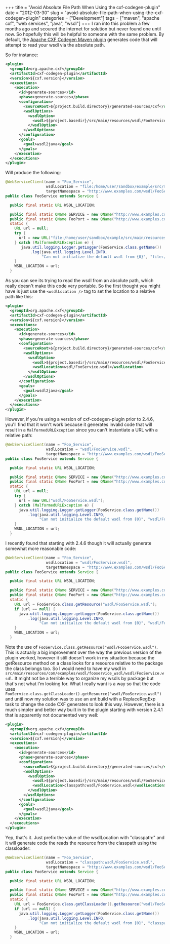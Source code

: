 +++
title = "Avoid Absolute File Path When Using the cxf-codegen-plugin"
date = "2012-03-30"
slug = "avoid-absolute-file-path-when-using-the-cxf-codegen-plugin"
categories = ["Development"]
tags = ["maven", "apache cxf", "web services", "java", "wsdl"]
+++
I ran into this problem a few months ago and scoured the internet for solution but never found one until now. So hopefully this will be helpful to someone with the same problem. By default, the [Apache CXF Codegen Maven plugin](http://cxf.apache.org/docs/maven-cxf-codegen-plugin-wsdl-to-java.html) generates code that will attempt to read your wsdl via the absolute path.
<!--more-->

So for instance:

```xml
<plugin>
  <groupId>org.apache.cxf</groupId>
  <artifactId>cxf-codegen-plugin</artifactId>
  <version>${cxf.version}</version>
  <executions>
    <execution>
      <id>generate-sources</id>
      <phase>generate-sources</phase>
      <configuration>
        <sourceRoot>${project.build.directory}/generated-sources/cxf</sourceRoot>
        <wsdlOptions>
          <wsdlOption>
            <wsdl>${project.basedir}/src/main/resources/wsdl/FooService.wsdl</wsdl>
          </wsdlOption>
        </wsdlOptions>
      </configuration>
      <goals>
        <goal>wsdl2java</goal>
      </goals>
    </execution>
  </executions>
</plugin>
```   

Will produce the following:

``` java
@WebServiceClient(name = "Foo_Service",
                  wsdlLocation = "file:/home/user/sandbox/example/src/main/resources/wsdl/FooService.wsdl",
                  targetNamespace = "http://www.examples.com/wsdl/FooService.wsdl")
public class FooService extends Service {

  public final static URL WSDL_LOCATION;

  public final static QName SERVICE = new QName("http://www.examples.com/wsdl/FooService.wsdl", "Foo_Service");
  public final static QName FooPort = new QName("http://www.examples.com/wsdl/FooService.wsdl", "Foo_Port");
  static {
    URL url = null;
    try {
      url = new URL("file:/home/user/sandbox/example/src/main/resources/wsdl/FooService.wsdl");
    } catch (MalformedURLException e) {
       java.util.logging.Logger.getLogger(FooService.class.getName())
           .log(java.util.logging.Level.INFO,
                "Can not initialize the default wsdl from {0}", "file:/home/user/sandbox/example/src/main/resources/wsdl/FooService.wsdl");
    }
    WSDL_LOCATION = url;
  }
```

As you can see its trying to read the wsdl from an absolute path, which really doesn't make this code very portable. So the first thought you might have is just use the `<wsdlLocation />` tag to set the location to a relative path like this:

``` xml
<plugin>
  <groupId>org.apache.cxf</groupId>
  <artifactId>cxf-codegen-plugin</artifactId>
  <version>${cxf.version}</version>
  <executions>
    <execution>
      <id>generate-sources</id>
      <phase>generate-sources</phase>
      <configuration>
        <sourceRoot>${project.build.directory}/generated-sources/cxf</sourceRoot>
        <wsdlOptions>
          <wsdlOption>
            <wsdl>${project.basedir}/src/main/resources/wsdl/FooService.wsdl</wsdl>
            <wsdlLocation>wsdl/FooService.wsdl</wsdlLocation>
          </wsdlOption>
        </wsdlOptions>
      </configuration>
      <goals>
        <goal>wsdl2java</goal>
      </goals>
    </execution>
  </executions>
</plugin>
```

However, if you're using a version of cxf-codegen-plugin prior to 2.4.6, you'll find that it won't work because it generates invalid code that will result in a `MalformedURLException` since you can't instantiate a URL with a relative path:

``` java
@WebServiceClient(name = "Foo_Service",
                  wsdlLocation = "wsdl/FooService.wsdl",
                  targetNamespace = "http://www.examples.com/wsdl/FooService.wsdl")
public class FooService extends Service {

  public final static URL WSDL_LOCATION;

  public final static QName SERVICE = new QName("http://www.examples.com/wsdl/FooService.wsdl", "Foo_Service");
  public final static QName FooPort = new QName("http://www.examples.com/wsdl/FooService.wsdl", "Foo_Port");
  static {
    URL url = null;
    try {
      url = new URL("wsdl/FooService.wsdl");
    } catch (MalformedURLException e) {
      java.util.logging.Logger.getLogger(FooService.class.getName())
          .log(java.util.logging.Level.INFO,
               "Can not initialize the default wsdl from {0}", "wsdl/FooService.wsdl");
    }
    WSDL_LOCATION = url;
  }
```

I recently found that starting with 2.4.6 though it will actually generate somewhat more reasonable code:

``` java
@WebServiceClient(name = "Foo_Service",
                  wsdlLocation = "wsdl/FooService.wsdl",
                  targetNamespace = "http://www.examples.com/wsdl/FooService.wsdl")
public class FooService extends Service {

  public final static URL WSDL_LOCATION;

  public final static QName SERVICE = new QName("http://www.examples.com/wsdl/FooService.wsdl", "Foo_Service");
  public final static QName FooPort = new QName("http://www.examples.com/wsdl/FooService.wsdl", "Foo_Port");
  static {
    URL url = FooService.class.getResource("wsdl/FooService.wsdl");
    if (url == null) {
      java.util.logging.Logger.getLogger(FooService.class.getName())
          .log(java.util.logging.Level.INFO,
               "Can not initialize the default wsdl from {0}", "wsdl/FooService.wsdl");
    }
    WSDL_LOCATION = url;
  }
```

Note the use of `FooService.class.getResource("wsdl/FooService.wsdl")`. This is actually a big improvement over the way the previous version of the plugin worked, however it still doesn't work in my situation because the getResource method on a class looks for a resource relative to the package the class belongs too. So I would need to have my wsdl in `src/main/resources/com/examples/wsdl/fooservice_wsdl/wsdl/FooService.wsdl`. It might not be a terrible way to organize my wsdls by package but that's not what I'm looking for. What I really want is a way so that the code uses `FooService.class.getClassLoader().getResource("wsdl/FooService.wsdl")` and until now my solution was to use an ant build with a ReplaceRegExp task to change the code CXF generates to look this way. However, there is a much simpler and better way built in to the plugin starting with version 2.4.1 that is apparently not documented very well:

``` xml
<plugin>
  <groupId>org.apache.cxf</groupId>
  <artifactId>cxf-codegen-plugin</artifactId>
  <version>${cxf.version}</version>
  <executions>
    <execution>
      <id>generate-sources</id>
      <phase>generate-sources</phase>
      <configuration>
        <sourceRoot>${project.build.directory}/generated-sources/cxf</sourceRoot>
        <wsdlOptions>
          <wsdlOption>
            <wsdl>${project.basedir}/src/main/resources/wsdl/FooService.wsdl</wsdl>
            <wsdlLocation>classpath:wsdl/FooService.wsdl</wsdlLocation>
          </wsdlOption>
        </wsdlOptions>
      </configuration>
      <goals>
        <goal>wsdl2java</goal>
      </goals>
    </execution>
  </executions>
</plugin>
```

Yep, that's it. Just prefix the value of the wsdlLocation with "classpath:" and it will generate code the reads the resource from the classpath using the classloader:

``` java
@WebServiceClient(name = "Foo_Service",
                  wsdlLocation = "classpath:wsdl/FooService.wsdl",
                  targetNamespace = "http://www.examples.com/wsdl/FooService.wsdl")
public class FooService extends Service {

  public final static URL WSDL_LOCATION;

  public final static QName SERVICE = new QName("http://www.examples.com/wsdl/FooService.wsdl", "Foo_Service");
  public final static QName FooPort = new QName("http://www.examples.com/wsdl/FooService.wsdl", "Foo_Port");
  static {
    URL url = FooService.class.getClassLoader().getResource("wsdl/FooService.wsdl");
    if (url == null) {
      java.util.logging.Logger.getLogger(FooService.class.getName())
          .log(java.util.logging.Level.INFO,
               "Can not initialize the default wsdl from {0}", "classpath:wsdl/FooService.wsdl");
    }
    WSDL_LOCATION = url;
  }
```
